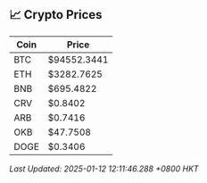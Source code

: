 ## 📈 Crypto Prices

| Coin | Price |
| ---- | ----- |
| BTC | $94552.3441 |
| ETH | $3282.7625 |
| BNB | $695.4822 |
| CRV | $0.8402 |
| ARB | $0.7416 |
| OKB | $47.7508 |
| DOGE | $0.3406 |

_Last Updated: 2025-01-12 12:11:46.288 +0800 HKT_